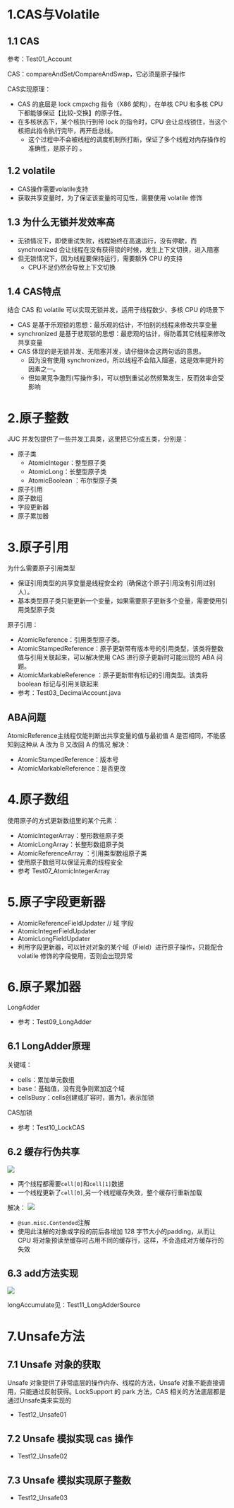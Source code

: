 # 1.CAS与Volatile
## 1.1 CAS
参考：Test01_Account

CAS：compareAndSet/CompareAndSwap，它必须是原子操作

CAS实现原理：
- CAS 的底层是 lock cmpxchg 指令（X86 架构），在单核 CPU 和多核 CPU 下都能够保证【比较-交换】的原子性。
- 在多核状态下，某个核执行到带 lock 的指令时，CPU 会让总线锁住，当这个核把此指令执行完毕，再开启总线。
    - 这个过程中不会被线程的调度机制所打断，保证了多个线程对内存操作的准确性，是原子的 。

## 1.2 volatile
- CAS操作需要volatile支持
- 获取共享变量时，为了保证该变量的可见性，需要使用 volatile 修饰

## 1.3 为什么无锁并发效率高
- 无锁情况下，即使重试失败，线程始终在高速运行，没有停歇，而 synchronized 会让线程在没有获得锁的时候，发生上下文切换，进入阻塞
- 但无锁情况下，因为线程要保持运行，需要额外 CPU 的支持
    - CPU不足仍然会导致上下文切换

## 1.4 CAS特点
结合 CAS 和 volatile 可以实现无锁并发，适用于线程数少、多核 CPU 的场景下
- CAS 是基于乐观锁的思想：最乐观的估计，不怕别的线程来修改共享变量
- synchronized 是基于悲观锁的思想：最悲观的估计，得防着其它线程来修改共享变量
- CAS 体现的是无锁并发、无阻塞并发，请仔细体会这两句话的意思。
    - 因为没有使用 synchronized，所以线程不会陷入阻塞，这是效率提升的因素之一。
    - 但如果竞争激烈(写操作多)，可以想到重试必然频繁发生，反而效率会受影响

# 2.原子整数
JUC 并发包提供了一些并发工具类，这里把它分成五类，分别是：
- 原子类
    - AtomicInteger：整型原子类
    - AtomicLong：长整型原子类
    - AtomicBoolean ：布尔型原子类
- 原子引用
- 原子数组
- 字段更新器
- 原子累加器

# 3.原子引用
为什么需要原子引用类型
- 保证引用类型的共享变量是线程安全的（确保这个原子引用没有引用过别人）。
- 基本类型原子类只能更新一个变量，如果需要原子更新多个变量，需要使用引用类型原子类

原子引用：
- AtomicReference：引用类型原子类。
- AtomicStampedReference：原子更新带有版本号的引用类型，该类将整数值与引用关联起来，可以解决使用 CAS 进行原子更新时可能出现的 ABA 问题。
- AtomicMarkableReference ：原子更新带有标记的引用类型。该类将 boolean 标记与引用关联起来
- 参考：Test03_DecimalAccount.java

## ABA问题
AtomicReference主线程仅能判断出共享变量的值与最初值 A 是否相同，不能感知到这种从 A 改为 B 又改回 A 的情况
解决：
- AtomicStampedReference：版本号
- AtomicMarkableReference：是否更改

# 4.原子数组
使用原子的方式更新数组里的某个元素：
- AtomicIntegerArray：整形数组原子类
- AtomicLongArray：长整形数组原子类
- AtomicReferenceArray ：引用类型数组原子类
- 使用原子数组可以保证元素的线程安全
- 参考 Test07_AtomicIntegerArray

# 5.原子字段更新器
- AtomicReferenceFieldUpdater // 域 字段
- AtomicIntegerFieldUpdater
- AtomicLongFieldUpdater
- 利用字段更新器，可以针对对象的某个域（Field）进行原子操作，只能配合 volatile 修饰的字段使用，否则会出现异常

# 6.原子累加器
LongAdder
- 参考：Test09_LongAdder

## 6.1 LongAdder原理
关键域：
- cells：累加单元数组
- base：基础值，没有竞争则累加这个域
- cellsBusy：cells创建或扩容时，置为1，表示加锁

CAS加锁
- 参考：Test10_LockCAS

## 6.2 缓存行伪共享
![](img/伪共享.jpg)
- 两个线程都需要`cell[0]`和`cell[1]`数据
- 一个线程更新了`cell[0]`,另一个线程缓存失效，整个缓存行重新加载

解决：
![](img/伪共享解决.jpg)
- `@sun.misc.Contended`注解
- 使用此注解的对象或字段的前后各增加 128 字节大小的padding，从而让 CPU 将对象预读至缓存时占用不同的缓存行，这样，不会造成对方缓存行的失效

## 6.3 add方法实现
![](img/add方法实现.jpg)

longAccumulate见：Test11_LongAdderSource

# 7.Unsafe方法
## 7.1 Unsafe 对象的获取
Unsafe 对象提供了非常底层的操作内存、线程的方法，Unsafe 对象不能直接调用，只能通过反射获得。LockSupport 的 park 方法，CAS 相关的方法底层都是通过Unsafe类来实现的
- Test12_Unsafe01

## 7.2 Unsafe 模拟实现 cas 操作
- Test12_Unsafe02

## 7.3 Unsafe 模拟实现原子整数
- Test12_Unsafe03

